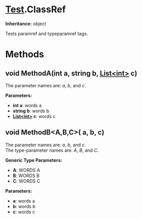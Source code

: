 # [Test](TableOfContents.Test.md).ClassRef

**Inheritance:** object  

Tests paramref and typeparamref tags.  

# Methods

## void MethodA(int a, string b, [List&lt;int&gt;](https://docs.microsoft.com/en-us/dotnet/api/system.collections.generic.list-1) c)

The parameter names are: _a_, _b_, and _c_.  

**Parameters:**  
* **int a**: words a  
* **string b**: words b  
* **[List&lt;int&gt;](https://docs.microsoft.com/en-us/dotnet/api/system.collections.generic.list-1) c**: words c  

## void MethodB<A,B,C>( a,  b,  c)

The parameter names are: _a_, _b_, and _c_.  
The type-parameter names are: _A_, _B_, and _C_.  

**Generic Type Parameters:**  

* **A**: WORDS A  
* **B**: WORDS B  
* **C**: WORDS C  

**Parameters:**  
* **a**: words a  
* **b**: words b  
* **c**: words c  


